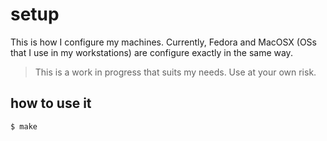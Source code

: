 # setup
This is how I configure my machines.
Currently, Fedora and MacOSX (OSs that I use in my workstations) are configure exactly in the same way.

> This is a work in progress that suits my needs.
> Use at your own risk.

## how to use it

```bash
$ make
```

